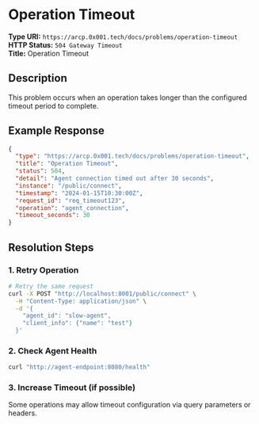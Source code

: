 # Operation Timeout

**Type URI:** `https://arcp.0x001.tech/docs/problems/operation-timeout`  
**HTTP Status:** `504 Gateway Timeout`  
**Title:** Operation Timeout

## Description

This problem occurs when an operation takes longer than the configured timeout period to complete.

## Example Response

```json
{
  "type": "https://arcp.0x001.tech/docs/problems/operation-timeout",
  "title": "Operation Timeout", 
  "status": 504,
  "detail": "Agent connection timed out after 30 seconds",
  "instance": "/public/connect",
  "timestamp": "2024-01-15T10:30:00Z",
  "request_id": "req_timeout123",
  "operation": "agent_connection",
  "timeout_seconds": 30
}
```

## Resolution Steps

### 1. Retry Operation
```bash
# Retry the same request
curl -X POST "http://localhost:8001/public/connect" \
  -H "Content-Type: application/json" \
  -d '{
    "agent_id": "slow-agent",
    "client_info": {"name": "test"}
  }'
```

### 2. Check Agent Health
```bash
curl "http://agent-endpoint:8080/health"
```

### 3. Increase Timeout (if possible)
Some operations may allow timeout configuration via query parameters or headers.